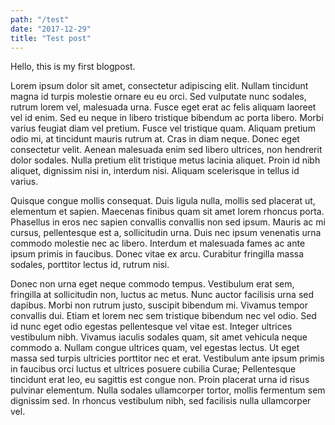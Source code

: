 ```yaml
---
path: "/test"
date: "2017-12-29"
title: "Test post"
---
```


Hello, this is my first blogpost.

Lorem ipsum dolor sit amet, consectetur adipiscing elit. Nullam tincidunt magna id turpis molestie ornare eu eu orci. Sed vulputate nunc sodales, rutrum lorem vel, malesuada urna. Fusce eget erat ac felis aliquam laoreet vel id enim. Sed eu neque in libero tristique bibendum ac porta libero. Morbi varius feugiat diam vel pretium. Fusce vel tristique quam. Aliquam pretium odio mi, at tincidunt mauris rutrum at. Cras in diam neque. Donec eget consectetur velit. Aenean malesuada enim sed libero ultrices, non hendrerit dolor sodales. Nulla pretium elit tristique metus lacinia aliquet. Proin id nibh aliquet, dignissim nisi in, interdum nisi. Aliquam scelerisque in tellus id varius.

Quisque congue mollis consequat. Duis ligula nulla, mollis sed placerat ut, elementum et sapien. Maecenas finibus quam sit amet lorem rhoncus porta. Phasellus in eros nec sapien convallis convallis non sed ipsum. Mauris ac mi cursus, pellentesque est a, sollicitudin urna. Duis nec ipsum venenatis urna commodo molestie nec ac libero. Interdum et malesuada fames ac ante ipsum primis in faucibus. Donec vitae ex arcu. Curabitur fringilla massa sodales, porttitor lectus id, rutrum nisi.

Donec non urna eget neque commodo tempus. Vestibulum erat sem, fringilla at sollicitudin non, luctus ac metus. Nunc auctor facilisis urna sed dapibus. Morbi non rutrum justo, suscipit bibendum mi. Vivamus tempor convallis dui. Etiam et lorem nec sem tristique bibendum nec vel odio. Sed id nunc eget odio egestas pellentesque vel vitae est. Integer ultrices vestibulum nibh. Vivamus iaculis sodales quam, sit amet vehicula neque commodo a. Nullam congue ultrices quam, vel egestas lectus. Ut eget massa sed turpis ultricies porttitor nec et erat. Vestibulum ante ipsum primis in faucibus orci luctus et ultrices posuere cubilia Curae; Pellentesque tincidunt erat leo, eu sagittis est congue non. Proin placerat urna id risus pulvinar elementum. Nulla sodales ullamcorper tortor, mollis fermentum sem dignissim sed. In rhoncus vestibulum nibh, sed facilisis nulla ullamcorper vel.

